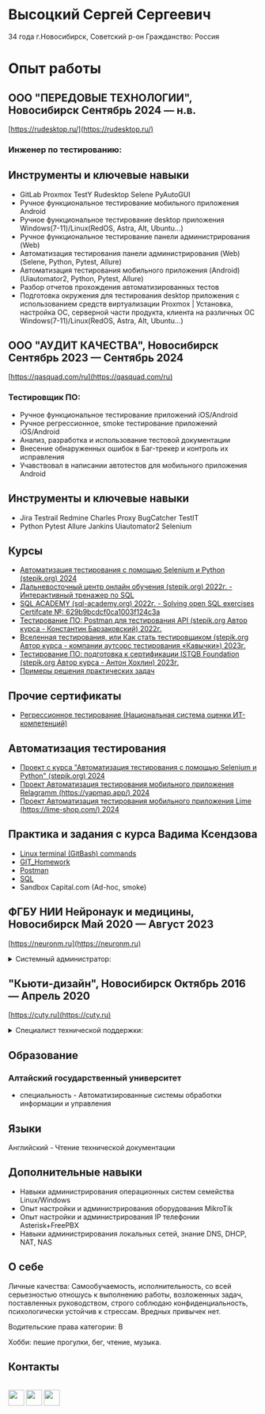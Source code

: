 # Высоцкий Сергей Сергеевич
34 года
г.Новосибирск, Советский р-он
Гражданство: Россия

# Опыт работы

## ООО "ПЕРЕДОВЫЕ ТЕХНОЛОГИИ", Новосибирск Сентябрь 2024 — н.в.
[https://rudesktop.ru/](https://rudesktop.ru/)
### Инженер по тестированию:

## Инструменты и ключевые навыки
- GitLab Proxmox TestY Rudesktop Selene PyAutoGUI
- Ручное функциональное тестирование мобильного приложения Android
- Ручное функциональное тестирование desktop приложения Windows(7-11)/Linux(RedOS, Astra, Alt, Ubuntu...)
- Ручное функциональное тестирование панели администрирования (Web)
- Автоматизация тестирования панели администрирования (Web) (Selene, Python, Pytest, Allure)
- Автоматизация тестирования мобильного приложения (Android) (Uiautomator2, Python, Pytest, Allure)
- Разбор отчетов прохождения автоматизированных тестов
- Подготовка окружения для тестирования desktop приложения с использованием средств виртуализации Proxmox | Установка, настройка ОС, серверной части продукта, клиента на различных ОС Windows(7-11)/Linux(RedOS, Astra, Alt, Ubuntu...)

## ООО "АУДИТ КАЧЕСТВА", Новосибирск Сентябрь 2023 — Сентябрь 2024
[https://qasquad.com/ru](https://qasquad.com/ru)
### Тестировщик ПО:
- Ручное функциональное тестирование приложений iOS/Android
- Ручное регрессионное, smoke тестирование приложений iOS/Android
- Анализ, разработка и использование тестовой документации
- Внесение обнаруженных ошибок в Баг-трекер и контроль их исправления
- Учавствовал в написании автотестов для мобильного приложения Android

## Инструменты и ключевые навыки
- Jira Testrail Redmine Charles Proxy BugCatcher TestIT
- Python Pytest Allure Jankins Uiautomator2 Selenium

## Курсы
- [Автоматизация тестирования с помощью Selenium и Python (stepik.org) 2024](https://stepik.org/cert/2455316 "Ссылка на сертификат")
- [Дальневосточный центр онлайн обучения (stepik.org) 2022г. - Интерактивный тренажер по SQL](https://stepik.org/cert/1551018 "Ссылка на сертификат")
- [SQL ACADEMY (sql-academy.org) 2022г. - Solving open SQL exercises Certifcate №: 629b9bcdcf0ca1003f124c3a](https://github.com/VysotskiySS/VysotskiySS/files/9269866/certificate.pdf "Ссылка на сертификат")
- [Тестирование ПО: Postman для тестирования API (stepik.org Автор курса - Константин Барзаковский) 2022г.](https://stepik.org/cert/1669749 "Ссылка на сертификат")
- [Вселенная тестирования, или Как стать тестировщиком (stepik.org Автор курса - компании аутсорс тестирования «Кавычки») 2023г.](https://stepik.org/cert/2036073 "Ссылка на сертификат")
- [Тестирование ПО: подготовка к сертификации ISTQB Foundation (stepik.org Автор курса - Антон Хохлин) 2023г.](https://stepik.org/cert/2027367 "Ссылка на сертификат")
- [Примеры решения практических задач](https://github.com/VysotskiySS/qa_practice)

## Прочие сертификаты
- [Регрессионное тестирование (Национальная система оценки ИТ-компетенций)](https://github.com/VysotskiySS/VysotskiySS/blob/main/regress_cert.pdf)

## Автоматизация тестирования
- [Проект с курса "Автоматизация тестирования с помощью Selenium и Python" (stepik.org) 2024](https://github.com/VysotskiySS/Selenium_Python "Ссылка на репозиторий")
- [Проект Автоматизация тестирования мобильного приложения Relagramm (https://yapmap.app/) 2024](https://github.com/hell1k/AppiumPython)
- [Проект Автоматизация тестирования мобильного приложения Lime (https://lime-shop.com/) 2024](https://github.com/idvysotskiy/lime_mp_auto)

## Практика и задания с курса Вадима Ксендзова
- [Linux terminal (GitBash) commands](https://github.com/VysotskiySS/qa_practice/blob/main/terminal_commands.md)
- [GIT_Homework](https://github.com/VysotskiySS/qa_practice/blob/main/GIT_Homework.md)
- [Postman](https://github.com/VysotskiySS/Postman)
- [SQL](https://github.com/VysotskiySS/SQL/blob/main/README.md)
- Sandbox Capital.com (Ad-hoc, smoke)

## ФГБУ НИИ Нейронаук и медицины, Новосибирск Май 2020 — Август 2023
[https://neuronm.ru](https://neuronm.ru)

<details><summary>Системный администратор:</summary>

- осуществление технической и программной поддержки пользователей, консультация пользователей;
- обслуживание ЛВС, СКУД, видео наблюдения;
- обеспечение бесперебойной работы программно-аппаратного комплекса, оперативное устранение неполадок;
- диагностика неисправностей и блочный ремонт рабочих станций и оргтехники, содержание парка 180 машин;
- настройка и поддержание работы IP телефонии;
- обеспечение своевременного копирования, архивирования и резервирования данных;
- участие в мероприятиях по восстановлению работоспособности локальной сети при сбоях или выходе из строя сетевого оборудования;
- настройка крипто плагинов и установка эцп для доступа к различным площадкам и сервисам (электронный бюджет, росимущество, ГИС ОМС, РТС, ЕГИСЗ и тп.).

</details>


## "Кьюти-дизайн", Новосибирск Октябрь 2016 — Апрель 2020
[https://cuty.ru](https://cuty.ru)
<details><summary> Специалист технической поддержки:</summary>
  
- обслуживание ЛВС, СКУД, видеонаблюдения,
- диагностика и блочный ремонт рабочих станций и оргтехники;
- ведение технической документации;
- организация, настройка и поддержание работы IP телефонии;
- обеспечение своевременного копирования, архивирования и резервирования данных;
- поддержка в работоспособном состоянии ПО серверов и рабочих станций;
- настройка и использование мониторинга Zabbix;
- написание скриптов bash;
- обновление баз и настройка прав доступа 1С ЗУП, БУХ, УНФ;
- администрирование сайта компании;
- закупка оборудования и расходных материалов.

</details>

## Образование
### Алтайский государственный университет
- специальность - Автоматизированные системы обработки информации и управления

## Языки
Английский - Чтение технической документации

## Дополнительные навыки
- Навыки администрирования операционных систем семейства Linux/Windows
- Опыт настройки и администрирования оборудования MikroTik
- Опыт настройки и администрирования IP телефонии Asterisk+FreePBX
- Навыки администрирования локальных сетей, знание DNS, DHCP, NAT, NAS

## О себе
Личные качества: Самообучаемость, исполнительность, со всей серьезностью отношусь к выполнению работы, возложенных задач, поставленных руководством, строго соблюдаю конфиденциальность, психологически устойчив к стрессам. Вредных привычек нет.


[comment]: <> (Прошел срочную военную службу 2012-2013 г. в/ч 35390 Сахалинская обл. г.Анива, 39 ОМСБр военно-учетная специальность - старший радиотелефонист. Имел допуск и нес службу в карауле.)
  
Водительские права категории: B

Хобби: пешие прогулки, бег, чтение, музыка.

## Контакты
<br>
<a href="mailto:s.vysotskiy.nsk@gmail.com"><img height="32" width="32" src="https://user-images.githubusercontent.com/109433447/183107815-1252cf52-6194-43c1-b3c0-e3479a6e583b.svg"></a>
<a href="https://vk.com/idgwyn"><img height="32" width="32" src="https://user-images.githubusercontent.com/109433447/183105492-48956232-26e7-47d7-9aa9-dc105e325f2b.svg"></a>
<a href="https://tlgg.ru/@VysotskiySS"><img height="32" width="32" src="https://user-images.githubusercontent.com/109433447/183107306-c239d666-12bf-446d-b866-814707d0138b.svg">
